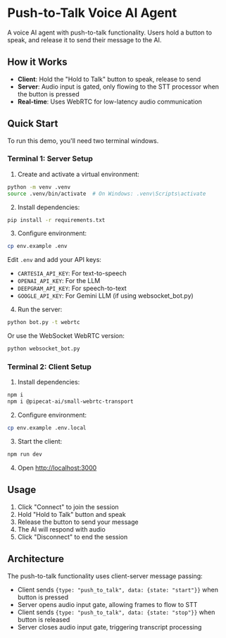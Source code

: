 # Push-to-Talk Voice AI Agent

A voice AI agent with push-to-talk functionality. Users hold a button to speak, and release it to send their message to the AI.

## How it Works

- **Client**: Hold the "Hold to Talk" button to speak, release to send
- **Server**: Audio input is gated, only flowing to the STT processor when the button is pressed
- **Real-time**: Uses WebRTC for low-latency audio communication

## Quick Start

To run this demo, you'll need two terminal windows.

### Terminal 1: Server Setup

1. Create and activate a virtual environment:

```bash
python -m venv .venv
source .venv/bin/activate  # On Windows: .venv\Scripts\activate
```

2. Install dependencies:

```bash
pip install -r requirements.txt
```

3. Configure environment:

```bash
cp env.example .env
```

Edit `.env` and add your API keys:

- `CARTESIA_API_KEY`: For text-to-speech
- `OPENAI_API_KEY`: For the LLM
- `DEEPGRAM_API_KEY`: For speech-to-text
- `GOOGLE_API_KEY`: For Gemini LLM (if using websocket_bot.py)

4. Run the server:

```bash
python bot.py -t webrtc
```

Or use the WebSocket WebRTC version:

```bash
python websocket_bot.py
```

### Terminal 2: Client Setup

1. Install dependencies:

```bash
npm i
npm i @pipecat-ai/small-webrtc-transport
```

2. Configure environment:

```bash
cp env.example .env.local
```

3. Start the client:

```bash
npm run dev
```

4. Open [http://localhost:3000](http://localhost:3000)

## Usage

1. Click "Connect" to join the session
2. Hold "Hold to Talk" button and speak
3. Release the button to send your message
4. The AI will respond with audio
5. Click "Disconnect" to end the session

## Architecture

The push-to-talk functionality uses client-server message passing:

- Client sends `{type: "push_to_talk", data: {state: "start"}}` when button is pressed
- Server opens audio input gate, allowing frames to flow to STT
- Client sends `{type: "push_to_talk", data: {state: "stop"}}` when button is released
- Server closes audio input gate, triggering transcript processing